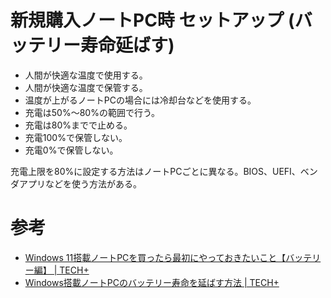 # 新規購入ノートPC時 セットアップ (バッテリー寿命延ばす)

- 人間が快適な温度で使用する。
- 人間が快適な温度で保管する。
- 温度が上がるノートPCの場合には冷却台などを使用する。
- 充電は50%〜80%の範囲で行う。
- 充電は80%までで止める。
- 充電100%で保管しない。
- 充電0%で保管しない。

充電上限を80%に設定する方法はノートPCごとに異なる。BIOS、UEFI、ベンダアプリなどを使う方法がある。

# 参考

- [Windows 11搭載ノートPCを買ったら最初にやっておきたいこと【バッテリー編】 \| TECH\+](https://news.mynavi.jp/article/20211112-2118670/)
- [Windows搭載ノートPCのバッテリー寿命を延ばす方法 \| TECH\+](https://news.mynavi.jp/article/20210725-1916420/)
